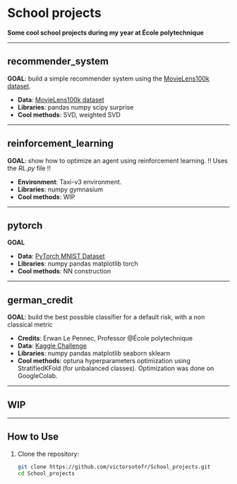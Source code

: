 # School projects
**Some cool school projects during my year at École polytechnique**

---

## recommender_system  
**GOAL**: build a simple recommender system using the [MovieLens100k dataset](https://grouplens.org/datasets/movielens/100k/).
  * **Data**: [MovieLens100k dataset](https://grouplens.org/datasets/movielens/100k/)
  * **Libraries**: pandas numpy scipy surprise
  * **Cool methods**: SVD, weighted SVD

---

## reinforcement_learning  
**GOAL**: show how to optimize an agent using reinforcement learning.
!! Uses the *RL.py* file !!
   * **Environment**: Taxi-v3 environment.
   * **Libraries**: numpy gymnasium
   * **Cool methods**: WIP

---

## pytorch
**GOAL**
   * **Data**: [PyTorch MNIST Dataset](https://pytorch.org/vision/main/generated/torchvision.datasets.MNIST.html)
   * **Libraries**: numpy pandas matplotlib torch
   * **Cool methods**: NN construction

---

## german_credit
**GOAL**: build the best possible classifier for a default risk, with a non classical metric
   * **Credits**: Erwan Le Pennec, Professor @École polytechnique
   * **Data**: [Kaggle Challenge](https://www.kaggle.com/competitions/dsb-24-german-credit/overview)
   * **Libraries**: numpy pandas matplotlib seaborn sklearn
   * **Cool methods**: optuna hyperparameters optimization using StratifiedKFold (for unbalanced classes). Optimization was done on GoogleColab.

---

## WIP

---

## How to Use  
1. Clone the repository:  
   ```bash
   git clone https://github.com/victorsotofr/School_projects.git
   cd School_projects
